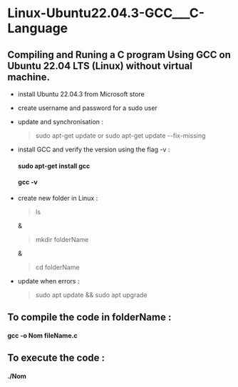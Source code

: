 # Linux-Ubuntu22.04.3-GCC___C-Language
## Compiling and Runing a C program Using GCC on Ubuntu 22.04 LTS (Linux) without virtual machine.

- install Ubuntu 22.04.3 from Microsoft store
- create username and password for a sudo user
- update and synchronisation :
  > sudo apt-get update
   or
  > sudo apt-get update --fix-missing

- install GCC and verify the version using the flag -v :
    #### sudo apt-get install gcc
    #### gcc -v

- create new folder in Linux :
  > ls

  &

  > mkdir folderName

  &
  
  > cd folderName

- update when errors :
  > sudo apt update && sudo apt upgrade


## To compile the code in folderName :
  #### gcc -o Nom fileName.c

## To execute the code :
  #### ./Nom
